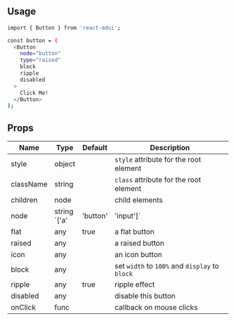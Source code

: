 ## Usage ##

```sh
import { Button } from 'react-mdui';

const button = (
  <Button
    node="button"
    type="raised"
    block
    ripple
    disabled
  >
    Click Me!
  </Button>
);
```

## Props ##

Name      | Type   | Default | Description
----------|--------|---------|-------------
style     | object |         | `style` attribute for the root element
className | string |         | `class` attribute for the root element
children  | node   |         | child elements
node      | string <br> `['a'|'button'|'input']`   | 'a'    | Element to render the button
flat      | any    | true    | a flat button
raised    | any    |         | a raised button
icon      | any    |         | an icon button
block     | any    |         | set `width` to `100%` and `display` to `block`
ripple    | any    | true    | ripple effect
disabled  | any    |         | disable this button
onClick   | func   |         | callback on mouse clicks
